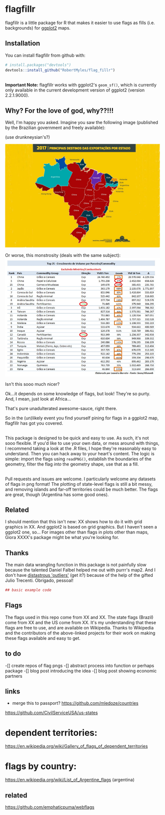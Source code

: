 
<!-- README.md is generated from README.Rmd. Please edit that file -->
flagfillr
=========

flagfillr is a little package for R that makes it easier to use flags as fills (i.e. backgrounds) for [ggplot2](https://github.com/tidyverse/ggplot2) maps.

Installation
------------

You can install flagfillr from github with:

``` r
# install.packages("devtools")
devtools::install_github("RobertMyles/flag_fillr")
```

<br> **Important Note:** flagfillr works with ggplot2's `geom_sf()`, which is currently only available in the current development version of ggplot2 (version 2.2.1.9000).

Why? For the love of god, why??!!!
----------------------------------

Well, I'm happy you asked. Imagine you saw the following image (published by the Brazilian government and freely available):

(use drunkneysian's?)

![](mapaexportacoes.jpg)

Or worse, this monstrosity (deals with the same subject): ![](table.jpg)

Isn't this sooo much nicer?

Ok...it depends on some knowledge of flags, but look! They're so purty. And, I mean, just look at Africa...

That's pure unadulterated awesome-sauce, right there.

So in the (un)likely event you find yourself pining for flags in a ggplot2 map, flagfillr has got you covered.

<br> This package is designed to be quick and easy to use. As such, it's not sooo flexible. If you'd like to use your own data, or mess around with things, I recommend taking a look at the .R files, I hope they're reasonably easy to understand. Then you can hack away to your heart's content. The logic is simple: import the flags using `readPNG()`, establish the boundaries of the geometry, filter the flag *into* the geometry shape, use that as a fill.

<br> Pull requests and issues are welcome. I particularly welcome any datasets of flags in png format! The plotting of state-level flags is still a bit messy, and removing islands and far-off territories could be much better. The flags are great, though (Argentina has some good ones).

Related
-------

I should mention that this isn't new: XX shows how to do it with grid graphics in XX. And ggplot2 is based on grid graphics. But I haven't seen a ggplot2 one, so... For images other than flags in plots other than maps, Giora XXXX's package might be what you're looking for.

Thanks
------

The main data wrangling function in this package is not painfully slow because the talented Daniel Falbel helped me out with purrr's map2. And I don't have [distastrous 'outliers'](https://stackoverflow.com/questions/48366952/check-if-sf-geometry-is-contiguous-in-r) (get it?) because of the help of the gifted Julio Trecenti. Obrigado, pessoal!

``` r
## basic example code
```

Flags
-----

The flags used in this repo come from XX and XX. The state flags (Brazil) come from XX and the US come from XX. It's my understanding that these flags are free to use, and are available on Wikipedia. Thanks to Wikipedia and the contributors of the above-linked projects for their work on making these flags available and easy to get.

to do
-----

-\[\] create repos of flag pngs -\[\] abstract process into function or perhaps package -\[\] blog post introducing the idea -\[\] blog post showing economic partners

links
-----

-   merge this to passport? <https://github.com/mledoze/countries>

<https://github.com/CivilServiceUSA/us-states>

dependent territories:
======================

<https://en.wikipedia.org/wiki/Gallery_of_flags_of_dependent_territories>

flags by country:
=================

<https://en.wikipedia.org/wiki/List_of_Argentine_flags> (argentina)

related
-------

<https://github.com/emphaticpuma/webflags>
